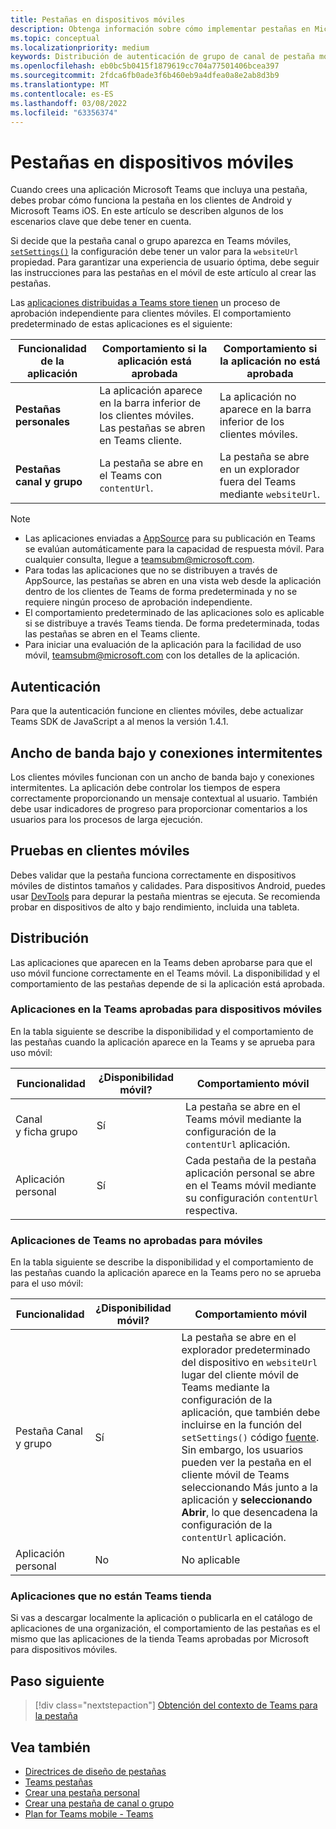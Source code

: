 ```yaml
---
title: Pestañas en dispositivos móviles
description: Obtenga información sobre cómo implementar pestañas en Microsoft Teams móvil, su autenticación, conexión de ancho de banda bajo, pruebas en clientes móviles, distribución y mucho más.
ms.topic: conceptual
ms.localizationpriority: medium
keywords: Distribución de autenticación de grupo de canal de pestaña móvil de la aplicación
ms.openlocfilehash: eb0bc5b0415f1879619cc704a77501406bcea397
ms.sourcegitcommit: 2fdca6fb0ade3f6b460eb9a4dfea0a8e2ab8d3b9
ms.translationtype: MT
ms.contentlocale: es-ES
ms.lasthandoff: 03/08/2022
ms.locfileid: "63356374"
---
```

# <a name="tabs-on-mobile"></a>Pestañas en dispositivos móviles

Cuando crees una aplicación Microsoft Teams que incluya una pestaña, debes probar cómo funciona la pestaña en los clientes de Android y Microsoft Teams iOS. En este artículo se describen algunos de los escenarios clave que debe tener en cuenta.

Si decide que la pestaña canal o grupo aparezca en Teams móviles, [`setSettings()`](/javascript/api/@microsoft/teams-js/microsoftteams.settings?view=msteams-client-js-latest#@microsoft-teams-js-microsoftteams-settings-setsettings&preserve-view=true) la configuración debe tener un valor para la `websiteUrl` propiedad. Para garantizar una experiencia de usuario óptima, debe seguir las instrucciones para las pestañas en el móvil de este artículo al crear las pestañas.

Las [aplicaciones distribuidas a Teams store tienen](~/concepts/deploy-and-publish/appsource/publish.md) un proceso de aprobación independiente para clientes móviles. El comportamiento predeterminado de estas aplicaciones es el siguiente:

| **Funcionalidad de la aplicación** | **Comportamiento si la aplicación está aprobada** | **Comportamiento si la aplicación no está aprobada** |
| --- | --- | --- |
| **Pestañas personales** | La aplicación aparece en la barra inferior de los clientes móviles. Las pestañas se abren en Teams cliente. | La aplicación no aparece en la barra inferior de los clientes móviles. |
| **Pestañas canal y grupo** | La pestaña se abre en el Teams con `contentUrl`. | La pestaña se abre en un explorador fuera del Teams mediante `websiteUrl`. |

> [!NOTE]
> * Las aplicaciones enviadas a [AppSource](https://appsource.microsoft.com) para su publicación en Teams se evalúan automáticamente para la capacidad de respuesta móvil. Para cualquier consulta, llegue a teamsubm@microsoft.com.
> * Para todas las aplicaciones que no se distribuyen a través de AppSource, las pestañas se abren en una vista web desde la aplicación dentro de los clientes de Teams de forma predeterminada y no se requiere ningún proceso de aprobación independiente.
> * El comportamiento predeterminado de las aplicaciones solo es aplicable si se distribuye a través Teams tienda. De forma predeterminada, todas las pestañas se abren en el Teams cliente.
> * Para iniciar una evaluación de la aplicación para la facilidad de uso móvil, teamsubm@microsoft.com con los detalles de la aplicación.

## <a name="authentication"></a>Autenticación

Para que la autenticación funcione en clientes móviles, debe actualizar Teams SDK de JavaScript a al menos la versión 1.4.1.

## <a name="low-bandwidth-and-intermittent-connections"></a>Ancho de banda bajo y conexiones intermitentes

Los clientes móviles funcionan con un ancho de banda bajo y conexiones intermitentes. La aplicación debe controlar los tiempos de espera correctamente proporcionando un mensaje contextual al usuario. También debe usar indicadores de progreso para proporcionar comentarios a los usuarios para los procesos de larga ejecución.

## <a name="testing-on-mobile-clients"></a>Pruebas en clientes móviles

Debes validar que la pestaña funciona correctamente en dispositivos móviles de distintos tamaños y calidades. Para dispositivos Android, puedes usar [DevTools](~/tabs/how-to/developer-tools.md) para depurar la pestaña mientras se ejecuta. Se recomienda probar en dispositivos de alto y bajo rendimiento, incluida una tableta.

## <a name="distribution"></a>Distribución

Las aplicaciones que aparecen en la Teams deben aprobarse para que el uso móvil funcione correctamente en el Teams móvil. La disponibilidad y el comportamiento de las pestañas depende de si la aplicación está aprobada.

### <a name="apps-on-teams-store-approved-for-mobile"></a>Aplicaciones en la Teams aprobadas para dispositivos móviles

En la tabla siguiente se describe la disponibilidad y el comportamiento de las pestañas cuando la aplicación aparece en la Teams y se aprueba para uso móvil:

|Funcionalidad   |¿Disponibilidad móvil?   |Comportamiento móvil|
|----------|-----------|------------|
|Canal <br /> y ficha grupo|Sí|La pestaña se abre en el Teams móvil mediante la configuración de la `contentUrl` aplicación.|
|Aplicación personal|Sí|Cada pestaña de la pestaña aplicación personal se abre en el Teams móvil mediante su configuración `contentUrl` respectiva.|

### <a name="apps-on-teams-store-not-approved-for-mobile"></a>Aplicaciones de Teams no aprobadas para móviles

En la tabla siguiente se describe la disponibilidad y el comportamiento de las pestañas cuando la aplicación aparece en la Teams pero no se aprueba para el uso móvil:

| Funcionalidad | ¿Disponibilidad móvil? | Comportamiento móvil |
|----------|-----------|------------|
|Pestaña Canal y grupo|Sí|La pestaña se abre en el explorador predeterminado del dispositivo en `websiteUrl` lugar del cliente móvil de Teams mediante la configuración de la aplicación, que también debe incluirse en la función del `setSettings()` código [fuente](/microsoftteams/platform/tabs/how-to/using-teams-client-sdk#settings-namespace). Sin embargo, los usuarios pueden ver la pestaña en el cliente móvil de Teams seleccionando Más  junto a la aplicación y **seleccionando Abrir**, lo que desencadena la configuración de la `contentUrl` aplicación.|
|Aplicación personal|No|No aplicable|

### <a name="apps-not-on-teams-store"></a>Aplicaciones que no están Teams tienda

Si vas a descargar localmente la aplicación o publicarla en el catálogo de aplicaciones de una organización, el comportamiento de las pestañas es el mismo que las aplicaciones de la tienda Teams aprobadas por Microsoft para dispositivos móviles.

## <a name="next-step"></a>Paso siguiente

> [!div class="nextstepaction"]
> [Obtención del contexto de Teams para la pestaña](~/tabs/how-to/access-teams-context.md)

## <a name="see-also"></a>Vea también

* [Directrices de diseño de pestañas](~/tabs/design/tabs.md)
* [Teams pestañas](~/tabs/what-are-tabs.md)
* [Crear una pestaña personal](~/tabs/how-to/create-personal-tab.md)
* [Crear una pestaña de canal o grupo](~/tabs/how-to/create-channel-group-tab.md)
* [Plan for Teams mobile - Teams](~/concepts/design/plan-responsive-tabs-for-teams-mobile.md)

